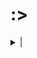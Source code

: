 # :>


<details>

<summary>|</summary>
  <h1 style="font-size: 10em; padding: 20em; background-color:violet; display: flex; flex-direction: column;"> 🌱🌳 </h1>
</details>
